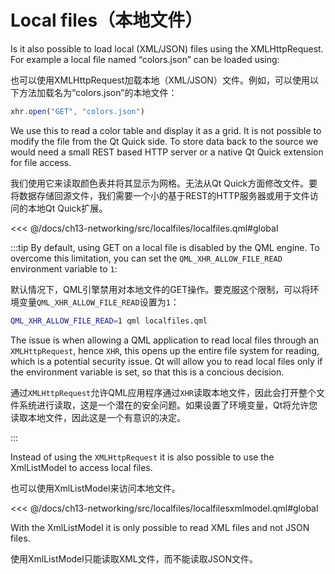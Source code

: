 # Local files（本地文件）

Is it also possible to load local (XML/JSON) files using the XMLHttpRequest. For example a local file named “colors.json” can be loaded using:

也可以使用XMLHttpRequest加载本地（XML/JSON）文件。例如，可以使用以下方法加载名为“colors.json”的本地文件：

```js
xhr.open("GET", "colors.json")
```

We use this to read a color table and display it as a grid. It is not possible to modify the file from the Qt Quick side. To store data back to the source we would need a small REST based HTTP server or a native Qt Quick extension for file access.

我们使用它来读取颜色表并将其显示为网格。无法从Qt Quick方面修改文件。要将数据存储回源文件，我们需要一个小的基于REST的HTTP服务器或用于文件访问的本地Qt Quick扩展。

<<< @/docs/ch13-networking/src/localfiles/localfiles.qml#global

:::tip
By default, using GET on a local file is disabled by the QML engine. To overcome this limitation, you can set the `QML_XHR_ALLOW_FILE_READ` environment variable to `1`:

默认情况下，QML引擎禁用对本地文件的GET操作。要克服这个限制，可以将环境变量`QML_XHR_ALLOW_FILE_READ`设置为`1`：

```sh
QML_XHR_ALLOW_FILE_READ=1 qml localfiles.qml
```

The issue is when allowing a QML application to read local files through an `XMLHttpRequest`, hence `XHR`, this opens up the entire file system for reading, which is a potential security issue. Qt will allow you to read local files only if the environment variable is set, so that this is a concious decision.

通过`XMLHttpRequest`允许QML应用程序通过`XHR`读取本地文件，因此会打开整个文件系统进行读取，这是一个潜在的安全问题。如果设置了环境变量，Qt将允许您读取本地文件，因此这是一个有意识的决定。

:::

Instead of using the `XMLHttpRequest` it is also possible to use the XmlListModel to access local files.

也可以使用XmlListModel来访问本地文件。

<<< @/docs/ch13-networking/src/localfiles/localfilesxmlmodel.qml#global

With the XmlListModel it is only possible to read XML files and not JSON files.

使用XmlListModel只能读取XML文件，而不能读取JSON文件。



